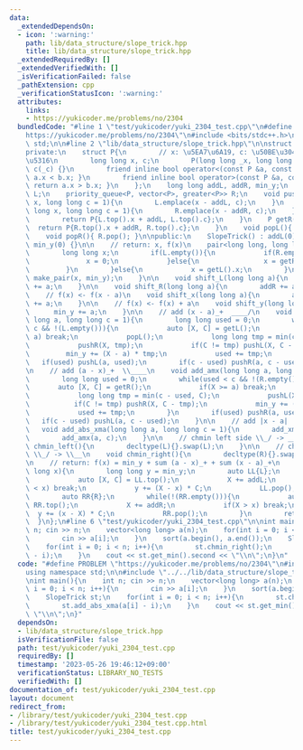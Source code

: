 ```yaml
---
data:
  _extendedDependsOn:
  - icon: ':warning:'
    path: lib/data_structure/slope_trick.hpp
    title: lib/data_structure/slope_trick.hpp
  _extendedRequiredBy: []
  _extendedVerifiedWith: []
  _isVerificationFailed: false
  _pathExtension: cpp
  _verificationStatusIcon: ':warning:'
  attributes:
    links:
    - https://yukicoder.me/problems/no/2304
  bundledCode: "#line 1 \"test/yukicoder/yuki_2304_test.cpp\"\n#define PROBLEM \"\
    https://yukicoder.me/problems/no/2304\"\n#include <bits/stdc++.h>\nusing namespace\
    \ std;\n\n#line 2 \"lib/data_structure/slope_trick.hpp\"\n\nstruct SlopeTrick{\n\
    private:\n    struct P{\n        // x: \u5EA7\u6A19, c: \u50BE\u304D\u306E\u5909\
    \u5316\n        long long x, c;\n        P(long long _x, long long _c) : x(_x),\
    \ c(_c) {}\n        friend inline bool operator<(const P &a, const P &b){ return\
    \ a.x < b.x; }\n        friend inline bool operator>(const P &a, const P &b){\
    \ return a.x > b.x; }\n    };\n    long long addL, addR, min_y;\n    priority_queue<P>\
    \ L;\n    priority_queue<P, vector<P>, greater<P>> R;\n    void pushL(long long\
    \ x, long long c = 1){\n        L.emplace(x - addL, c);\n    }\n    void pushR(long\
    \ long x, long long c = 1){\n        R.emplace(x - addR, c);\n    }\n    P getL(){\n\
    \        return P{L.top().x + addL, L.top().c};\n    }\n    P getR(){\n      \
    \  return P{R.top().x + addR, R.top().c};\n    }\n    void popL(){ L.pop(); }\n\
    \    void popR(){ R.pop(); }\n\npublic:\n    SlopeTrick() : addL(0), addR(0),\
    \ min_y(0) {}\n\n    // return: x, f(x)\n    pair<long long, long long> get_min(){\n\
    \        long long x;\n        if(L.empty()){\n            if(R.empty()){\n  \
    \              x = 0;\n            }else{\n                x = getR().x;\n   \
    \         }\n        }else{\n            x = getL().x;\n        }\n        return\
    \ make_pair(x, min_y);\n    }\n\n    void shift_L(long long a){\n        addL\
    \ += a;\n    }\n\n    void shift_R(long long a){\n        addR += a;\n    }\n\n\
    \    // f(x) <- f(x - a)\n    void shift_x(long long a){\n        addL += a, addR\
    \ += a;\n    }\n\n    // f(x) <- f(x) + a\n    void shift_y(long long a){\n  \
    \      min_y += a;\n    }\n\n    // add (x - a)_+  ____/\n    void add_xma(long\
    \ long a, long long c = 1){\n        long long used = 0;\n        while(used <\
    \ c && !(L.empty())){\n            auto [X, C] = getL();\n            if(X <=\
    \ a) break;\n            popL();\n            long long tmp = min(c - used, C);\n\
    \            pushR(X, tmp);\n            if(C != tmp) pushL(X, C - tmp);\n   \
    \         min_y += (X - a) * tmp;\n            used += tmp;\n        }\n     \
    \   if(used) pushL(a, used);\n        if(c - used) pushR(a, c - used);\n    }\n\
    \n    // add (a - x)_+  \\____\n    void add_amx(long long a, long long c = 1){\n\
    \        long long used = 0;\n        while(used < c && !(R.empty())){\n     \
    \       auto [X, C] = getR();\n            if(X >= a) break;\n            popR();\n\
    \            long long tmp = min(c - used, C);\n            pushL(X, tmp);\n \
    \           if(C != tmp) pushR(X, C - tmp);\n            min_y += (a - X) * tmp;\n\
    \            used += tmp;\n        }\n        if(used) pushR(a, used);\n     \
    \   if(c - used) pushL(a, c - used);\n    }\n\n    // add |x - a|  \\____/\n \
    \   void add_abs_xma(long long a, long long c = 1){\n        add_xma(a, c);\n\
    \        add_amx(a, c);\n    }\n\n    // chmin left side \\_/ -> __/\n    void\
    \ chmin_left(){\n        decltype(L){}.swap(L);\n    }\n\n    // chmin right side\
    \ \\_/ -> \\__\n    void chmin_right(){\n        decltype(R){}.swap(R);\n    }\n\
    \n    // return: f(x) = min_y + sum (a - x)_+ + sum (x - a)_+\n    long long f(long\
    \ long x){\n        long long y = min_y;\n        auto LL{L};\n        while(!(LL.empty())){\n\
    \            auto [X, C] = LL.top();\n            X += addL;\n            if(X\
    \ < x) break;\n            y += (X - x) * C;\n            LL.pop();\n        }\n\
    \        auto RR{R};\n        while(!(RR.empty())){\n            auto [X, C] =\
    \ RR.top();\n            X += addR;\n            if(X > x) break;\n          \
    \  y += (x - X) * C;\n            RR.pop();\n        }\n        return y;\n  \
    \  }\n};\n#line 6 \"test/yukicoder/yuki_2304_test.cpp\"\n\nint main(){\n    int\
    \ n; cin >> n;\n    vector<long long> a(n);\n    for(int i = 0; i < n; i++){\n\
    \        cin >> a[i];\n    }\n    sort(a.begin(), a.end());\n    SlopeTrick st;\n\
    \    for(int i = 0; i < n; i++){\n        st.chmin_right();\n        st.add_abs_xma(a[i]\
    \ - i);\n    }\n    cout << st.get_min().second << \"\\n\";\n}\n"
  code: "#define PROBLEM \"https://yukicoder.me/problems/no/2304\"\n#include <bits/stdc++.h>\n\
    using namespace std;\n\n#include \"../../lib/data_structure/slope_trick.hpp\"\n\
    \nint main(){\n    int n; cin >> n;\n    vector<long long> a(n);\n    for(int\
    \ i = 0; i < n; i++){\n        cin >> a[i];\n    }\n    sort(a.begin(), a.end());\n\
    \    SlopeTrick st;\n    for(int i = 0; i < n; i++){\n        st.chmin_right();\n\
    \        st.add_abs_xma(a[i] - i);\n    }\n    cout << st.get_min().second <<\
    \ \"\\n\";\n}"
  dependsOn:
  - lib/data_structure/slope_trick.hpp
  isVerificationFile: false
  path: test/yukicoder/yuki_2304_test.cpp
  requiredBy: []
  timestamp: '2023-05-26 19:46:12+09:00'
  verificationStatus: LIBRARY_NO_TESTS
  verifiedWith: []
documentation_of: test/yukicoder/yuki_2304_test.cpp
layout: document
redirect_from:
- /library/test/yukicoder/yuki_2304_test.cpp
- /library/test/yukicoder/yuki_2304_test.cpp.html
title: test/yukicoder/yuki_2304_test.cpp
---
```

